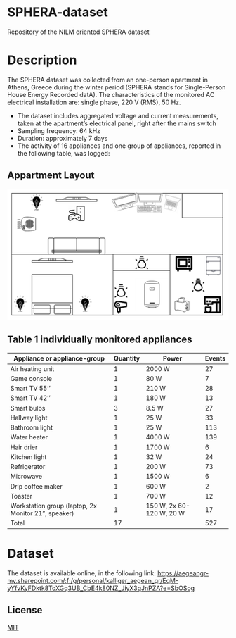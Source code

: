 
# SPHERA-dataset
Repository of the NILM oriented SPHERA dataset
# Description 
The SPHERA dataset was collected from an one-person apartment in Athens, Greece during the winter period (SPHERA stands for Single-Person House Energy Recorded datA). The characteristics of the monitored AC electrical installation are: single phase, 220 V (RMS), 50 Hz.
- The dataset includes aggregated voltage and current measurements, taken at the apartment’s electrical panel, right after the mains switch
- Sampling frequency: 64 kHz 
- Duration: approximately 7 days 
- The activity of 16 appliances and one group of appliances, reported in the following table, was logged:
## Appartment Layout 
![Image](https://github.com/sarkots/SPHERA-dataset/blob/main/images/Layout.png)
## Table 1 individually monitored appliances 
Appliance or appliance-group | Quantity | Power | Events
---| --- | --- | --- |
Air heating unit | 1 | 2000 W | 27
Game console | 1 | 80 W | 7
Smart TV 55’’ | 1 | 210 W | 28
Smart TV 42’’ | 1 | 180 W | 13
Smart bulbs | 3 | 8.5 W | 27
Hallway light | 1 | 25 W | 33
Bathroom light | 1 | 25 W | 113
Water heater | 1 | 4000 W | 139
Hair drier | 1 | 1700 W | 6
Kitchen light | 1 | 32 W | 24
Refrigerator | 1 | 200 W | 73
Microwave | 1 | 1500 W | 6
Drip coffee maker | 1 | 600 W | 2
Toaster | 1 | 700 W | 12
Workstation group (laptop, 2x Monitor 21”, speaker) | 1 | 150 W, 2x 60-120 W, 20 W | 17
Total | 17 |  | 527

# Dataset
The dataset is available online, in the following link: https://aegeangr-my.sharepoint.com/:f:/g/personal/kalliger_aegean_gr/EqM-yYfvKyFDktk8ToXGq3UB_CbE4k80NZ_JiyX3qJnPZA?e=SbOSog

## License

[MIT](https://choosealicense.com/licenses/mit/)

